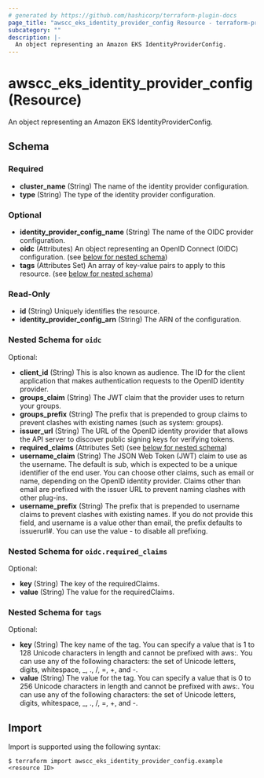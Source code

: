 ```yaml
---
# generated by https://github.com/hashicorp/terraform-plugin-docs
page_title: "awscc_eks_identity_provider_config Resource - terraform-provider-awscc"
subcategory: ""
description: |-
  An object representing an Amazon EKS IdentityProviderConfig.
---
```


# awscc_eks_identity_provider_config (Resource)

An object representing an Amazon EKS IdentityProviderConfig.



<!-- schema generated by tfplugindocs -->
## Schema

### Required

- **cluster_name** (String) The name of the identity provider configuration.
- **type** (String) The type of the identity provider configuration.

### Optional

- **identity_provider_config_name** (String) The name of the OIDC provider configuration.
- **oidc** (Attributes) An object representing an OpenID Connect (OIDC) configuration. (see [below for nested schema](#nestedatt--oidc))
- **tags** (Attributes Set) An array of key-value pairs to apply to this resource. (see [below for nested schema](#nestedatt--tags))

### Read-Only

- **id** (String) Uniquely identifies the resource.
- **identity_provider_config_arn** (String) The ARN of the configuration.

<a id="nestedatt--oidc"></a>
### Nested Schema for `oidc`

Optional:

- **client_id** (String) This is also known as audience. The ID for the client application that makes authentication requests to the OpenID identity provider.
- **groups_claim** (String) The JWT claim that the provider uses to return your groups.
- **groups_prefix** (String) The prefix that is prepended to group claims to prevent clashes with existing names (such as system: groups).
- **issuer_url** (String) The URL of the OpenID identity provider that allows the API server to discover public signing keys for verifying tokens.
- **required_claims** (Attributes Set) (see [below for nested schema](#nestedatt--oidc--required_claims))
- **username_claim** (String) The JSON Web Token (JWT) claim to use as the username. The default is sub, which is expected to be a unique identifier of the end user. You can choose other claims, such as email or name, depending on the OpenID identity provider. Claims other than email are prefixed with the issuer URL to prevent naming clashes with other plug-ins.
- **username_prefix** (String) The prefix that is prepended to username claims to prevent clashes with existing names. If you do not provide this field, and username is a value other than email, the prefix defaults to issuerurl#. You can use the value - to disable all prefixing.

<a id="nestedatt--oidc--required_claims"></a>
### Nested Schema for `oidc.required_claims`

Optional:

- **key** (String) The key of the requiredClaims.
- **value** (String) The value for the requiredClaims.



<a id="nestedatt--tags"></a>
### Nested Schema for `tags`

Optional:

- **key** (String) The key name of the tag. You can specify a value that is 1 to 128 Unicode characters in length and cannot be prefixed with aws:. You can use any of the following characters: the set of Unicode letters, digits, whitespace, _, ., /, =, +, and -.
- **value** (String) The value for the tag. You can specify a value that is 0 to 256 Unicode characters in length and cannot be prefixed with aws:. You can use any of the following characters: the set of Unicode letters, digits, whitespace, _, ., /, =, +, and -.

## Import

Import is supported using the following syntax:

```shell
$ terraform import awscc_eks_identity_provider_config.example <resource ID>
```
